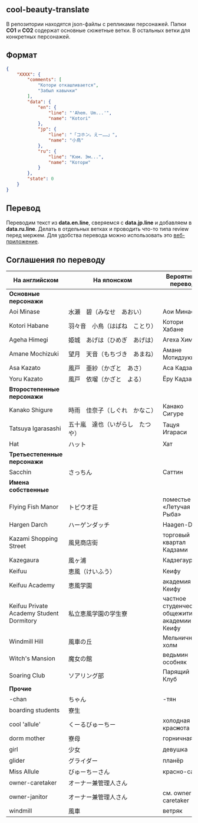 ## cool-beauty-translate
В репозитории находятся json-файлы с репликами персонажей.
Папки **CO1** и **CO2** содержат основные сюжетные ветки. В остальных ветки для конкретных персонажей.

## Формат
```json
{
    "XXXX": {
        "comments": [
        	"Котори откашливается",
        	"Забыл кавычки"
        ],
        "data": {
            "en": {
                "line": "'Ahem. Um...'",
                "name": "Kotori"
            },
            "jp": {
                "line": "「コホン。えー……」",
                "name": "小鳥"
            },
            "ru": {
                "line": "Кхм. Эм...",
                "name": "Котори"
            }
        },
        "state": 0
    }
}
```

## Перевод
Переводим текст из **data.en.line**, сверяемся с **data.jp.line** и добавляем в **data.ru.line**. Делать в отдельных ветках и проводить что-то типа review перед мержем.
Для удобства перевода можно использовать это [веб-приложение](http://mongolrgata.github.io/mongolrgata-junkbox/trans-ws2json-v2/).
<!--
## Deploy
Иногда будем делать сборки (really?). Можно выложить сюда .arc файлы и проверять играбельность.
-->
## Соглашения по переводу
| На английском | На японском | Вероятный перевод |
| ------------- | ----------- | ----------------- |
| **Основные персонажи** | | |
| Aoi Minase                               | 水瀬　碧（みなせ　あおい）　　　 | Аои Минасе                                    |
| Kotori Habane                            | 羽々音　小鳥（はばね　ことり）　 | Котори Хабане                                 |
| Ageha Himegi                             | 姫城　あげは（ひめぎ　あげは）　 | Агеха Химеги                                  |
| Amane Mochizuki                          | 望月　天音（もちづき　あまね）　 | Амане Мотидзуки                               |
| Asa Kazato                               | 風戸　亜紗（かざと　あさ）　　　 | Аса Кадзато                                   |
| Yoru Kazato                              | 風戸　依瑠（かざと　よる）　　　 | Ёру Кадзато                                   |
| **Второстепенные персонажи** | | |
| Kanako Shigure                           | 時雨　佳奈子（しぐれ　かなこ）　 | Канако Сигуре                                 |
| Tatsuya Igarasashi                       | 五十嵐　達也（いがらし　たつや） | Тацуя Игараси                                 |
| Hat                                      | ハット　　　　　　　　　　　　　 | Хат                                           |
| **Третьестепенные персонажи** | | |
| Sacchin                                  | さっちん　　　　　　　　　　　　 | Саттин                                        |
| **Имена собственные** | | |
| Flying Fish Manor                        | トビウオ荘　　　　　　　　　　　 | поместье «Летучая Рыба»                       |
| Hargen Darch                             | ハーゲンダッチ　　　　　　　　　 | Haagen-Dazs                                   |
| Kazami Shopping Street                   | 風見商店街　　　　　　　　　　　 | торговый квартал Кадзами                      |
| Kazegaura                                | 風ヶ浦　　　　　　　　　　　　　 | Кадзегаура                                    |
| Keifuu                                   | 恵風（けいふう）　　　　　　　　 | Кеифу                                         |
| Keifuu Academy                           | 恵風学園　　　　　　　　　　　　 | академия Кеифу                                |
| Keifuu Private Academy Student Dormitory | 私立恵風学園の学生寮　　　　　　 | частное студенческое общежитие академии Кеифу |
| Windmill Hill                            | 風車の丘　　　　　　　　　　　　 | Мельничный холм                               |
| Witch's Mansion                          | 魔女の館　　　　　　　　　　　　 | ведьмин особняк                               |
| Soaring Club                             | ソアリング部　　　　　　　　　　 | Парящий Клуб |
| **Прочие** | | |
| -chan                                    | ちゃん　　　　　　　　　　　　　 | -тян                                          |
| boarding students                        | 寮生　　　　　　　　　　　　　　 |                                               |
| cool 'allule'                            | くーるびゅーちー　　　　　　　　 | холодная крас**н**ота                         |
| dorm mother                              | 寮母　　　　　　　　　　　　　　 | горничная                                     |
| girl                                     | 少女                         | девушка                                       |
| glider                                   | グライダー　　　　　　　　　　　 | планёр                                        |
| Miss Allule                              | びゅーちーさん　　　　　　　　　 | красно-сан                                    |
| owner-caretaker                          | オーナー兼管理人さん　　　　　　 |                                               |
| owner-janitor                            | オーナー兼管理人さん　　　　　　 | см. owner-caretaker                           |
| windmill                                 | 風車　　　　　　　　　　　　　　 | ветряк                                        |
